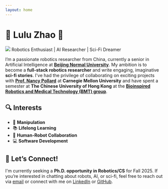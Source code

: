 ```yaml
---
layout: home
---
```


# 🌟 **Lulu Zhao** 🌟
![](https://lulubots.github.io/files/LuluBots.JPG)
Robotics Enthusiast | AI Researcher | Sci-Fi Dreamer

I’m a passionate robotics researcher from China, currently a senior in Artificial Intelligence at **[Beijing Normal University](https://english.bnu.edu.cn/)**. My ambition is to become a **full-stack robotics researcher** and write engaging, imaginative **sci-fi stories**. I've had the privilege of collaborating on exciting projects with **[Prof. Nancy Pollard](http://graphics.cs.cmu.edu/nsp/index.html)** at **Carnegie Mellon University** and have spent a semester at **The Chinese University of Hong Kong** at the **[Bioinspired Robotics and Medical Technology (BMT) group](https://biomedirobotics.com/)**.


## 🔍 **Interests**  
- 🦾 **Manipulation**  
- 📚 **Lifelong Learning**  
- 🤖 **Human-Robot Collaboration**  
- 💻 **Software Development**


## 🎯 **Let’s Connect!**

I'm currently seeking a **Ph.D. opportunity in Robotics/CS** for Fall 2025. If you’re interested in chatting about robots, AI, or sci-fi, feel free to reach out via [email](hgsdrzgsds@gmail.com) or connect with me on [LinkedIn](www.linkedin.com/in/lulubotszhao) or [GitHub](https://github.com/LuluBots).

